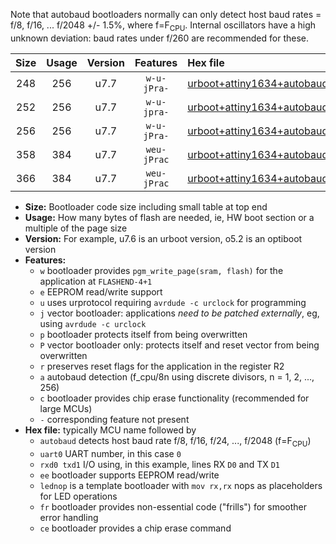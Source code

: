 Note that autobaud bootloaders normally can only detect host baud rates = f/8, f/16, ... f/2048 +/- 1.5%, where f=F<sub>CPU</sub>. Internal oscillators have a high unknown deviation: baud rates under f/260 are recommended for these.

|Size|Usage|Version|Features|Hex file|
|:-:|:-:|:-:|:-:|:--|
|248|256|u7.7|`w-u-jPra-`|[urboot+attiny1634+autobaud_uart0_rxa7_txb0_lednop.hex](https://raw.githubusercontent.com/stefanrueger/urboot.hex/main/mcus/attiny1634/autobaud/urboot+attiny1634+autobaud_uart0_rxa7_txb0_lednop.hex)|
|252|256|u7.7|`w-u-jpra-`|[urboot+attiny1634+autobaud_uart0_rxa7_txb0_lednop_fr.hex](https://raw.githubusercontent.com/stefanrueger/urboot.hex/main/mcus/attiny1634/autobaud/urboot+attiny1634+autobaud_uart0_rxa7_txb0_lednop_fr.hex)|
|256|256|u7.7|`w-u-jPra-`|[urboot+attiny1634+autobaud_uart1_rxb1_txb2_lednop.hex](https://raw.githubusercontent.com/stefanrueger/urboot.hex/main/mcus/attiny1634/autobaud/urboot+attiny1634+autobaud_uart1_rxb1_txb2_lednop.hex)|
|358|384|u7.7|`weu-jPrac`|[urboot+attiny1634+autobaud_uart0_rxa7_txb0_ee_lednop_fr_ce.hex](https://raw.githubusercontent.com/stefanrueger/urboot.hex/main/mcus/attiny1634/autobaud/urboot+attiny1634+autobaud_uart0_rxa7_txb0_ee_lednop_fr_ce.hex)|
|366|384|u7.7|`weu-jPrac`|[urboot+attiny1634+autobaud_uart1_rxb1_txb2_ee_lednop_fr_ce.hex](https://raw.githubusercontent.com/stefanrueger/urboot.hex/main/mcus/attiny1634/autobaud/urboot+attiny1634+autobaud_uart1_rxb1_txb2_ee_lednop_fr_ce.hex)|

- **Size:** Bootloader code size including small table at top end
- **Usage:** How many bytes of flash are needed, ie, HW boot section or a multiple of the page size
- **Version:** For example, u7.6 is an urboot version, o5.2 is an optiboot version
- **Features:**
  + `w` bootloader provides `pgm_write_page(sram, flash)` for the application at `FLASHEND-4+1`
  + `e` EEPROM read/write support
  + `u` uses urprotocol requiring `avrdude -c urclock` for programming
  + `j` vector bootloader: applications *need to be patched externally*, eg, using `avrdude -c urclock`
  + `p` bootloader protects itself from being overwritten
  + `P` vector bootloader only: protects itself and reset vector from being overwritten
  + `r` preserves reset flags for the application in the register R2
  + `a` autobaud detection (f_cpu/8n using discrete divisors, n = 1, 2, ..., 256)
  + `c` bootloader provides chip erase functionality (recommended for large MCUs)
  + `-` corresponding feature not present
- **Hex file:** typically MCU name followed by
  + `autobaud` detects host baud rate f/8, f/16, f/24, ..., f/2048 (f=F<sub>CPU</sub>)
  + `uart0` UART number, in this case `0`
  + `rxd0 txd1` I/O using, in this example, lines RX `D0` and TX `D1`
  + `ee` bootloader supports EEPROM read/write
  + `lednop` is a template bootloader with `mov rx,rx` nops as placeholders for LED operations
  + `fr` bootloader provides non-essential code ("frills") for smoother error handling
  + `ce` bootloader provides a chip erase command
